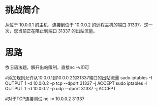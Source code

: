 # 挑战简介
从位于 10.0.0.1 的主机，连接到位于 10.0.0.2 的远程主机的端口 31337。这一次，您当前正在阻止到端口 31337 的出站流量。

# 思路
依旧语法题，解开出站限制，直接nc -v即可

#添加规则允许从10.0.0.1到10.0.0.2的31337端口的出站流量
sudo iptables -I OUTPUT 1 -d 10.0.0.2 -p tcp --dport 31337 -j ACCEPT
sudo iptables -I OUTPUT 1 -d 10.0.0.2 -p udp --dport 31337 -j ACCEPT

#对于TCP连接测试
nc -v 10.0.0.2 31337
